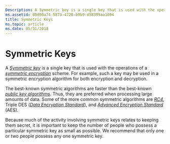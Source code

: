 ```yaml
---
Description: A Symmetric key is a single key that is used with the operations of a symmetric encryption scheme. For example, such a key may be used in a symmetric encryption algorithm for both encryption and decryption.
ms.assetid: 09d00a74-5873-4720-b9b9-d58395aa1094
title: Symmetric Keys
ms.topic: article
ms.date: 05/31/2018
---
```


# Symmetric Keys

A [*Symmetric key*](https://msdn.microsoft.com/library/ms721625(v=VS.85).aspx) is a single key that is used with the operations of a [*symmetric encryption*](https://msdn.microsoft.com/library/ms721625(v=VS.85).aspx) scheme. For example, such a key may be used in a symmetric encryption algorithm for both encryption and decryption.

The best-known symmetric algorithms are faster than the best-known [*public key algorithms*](https://msdn.microsoft.com/library/ms721603(v=VS.85).aspx). Thus, they are preferred when processing large amounts of data. Some of the more common symmetric algorithms are [*RC4*](https://msdn.microsoft.com/library/ms721604(v=VS.85).aspx), Triple DES ([*Data Encryption Standard*](https://msdn.microsoft.com/library/ms721573(v=VS.85).aspx)), and [*Advanced Encryption Standard*](https://msdn.microsoft.com/library/ms721532(v=VS.85).aspx) (AES).

Because much of the activity involving symmetric keys relates to keeping them secret, it is important to keep the number of people who possess a particular symmetric key as small as possible. We recommend that only one or two people possess any one symmetric key.

 

 



